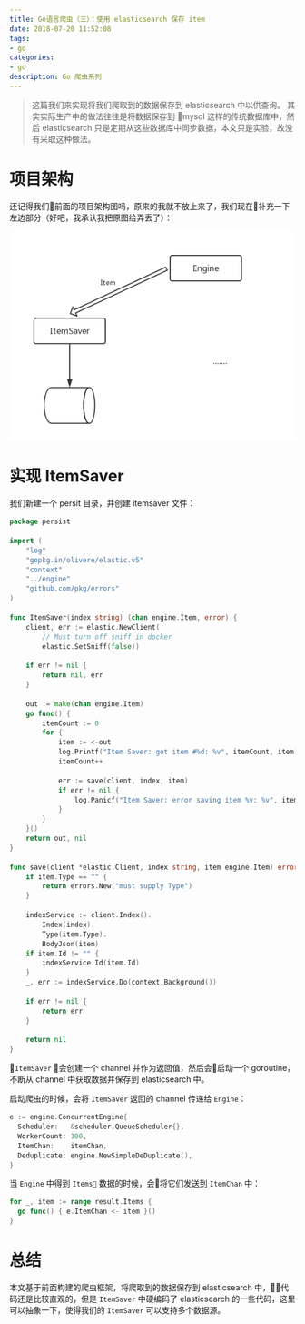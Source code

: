 ```yaml
---
title: Go语言爬虫（三）：使用 elasticsearch 保存 item
date: 2018-07-20 11:52:08
tags:
- go
categories:
- go
description: Go 爬虫系列
---
```


> 这篇我们来实现将我们爬取到的数据保存到 elasticsearch 中以供查询。
> 其实实际生产中的做法往往是将数据保存到 mysql 这样的传统数据库中，然后 elasticsearch 只是定期从这些数据库中同步数据，本文只是实验，故没有采取这种做法。

# 项目架构
还记得我们前面的项目架构图吗，原来的我就不放上来了，我们现在补充一下左边部分（好吧，我承认我把原图给弄丢了）：

![](go-spider-3/1.png)

# 实现 ItemSaver
我们新建一个 persit 目录，并创建 itemsaver 文件：

```go
package persist

import (
	"log"
	"gopkg.in/olivere/elastic.v5"
	"context"
	"../engine"
	"github.com/pkg/errors"
)

func ItemSaver(index string) (chan engine.Item, error) {
	client, err := elastic.NewClient(
		// Must turn off sniff in docker
		elastic.SetSniff(false))

	if err != nil {
		return nil, err
	}

	out := make(chan engine.Item)
	go func() {
		itemCount := 0
		for {
			item := <-out
			log.Printf("Item Saver: got item #%d: %v", itemCount, item)
			itemCount++

			err := save(client, index, item)
			if err != nil {
				log.Panicf("Item Saver: error saving item %v: %v", item, err)
			}
		}
	}()
	return out, nil
}

func save(client *elastic.Client, index string, item engine.Item) error {
	if item.Type == "" {
		return errors.New("must supply Type")
	}

	indexService := client.Index().
		Index(index).
		Type(item.Type).
		BodyJson(item)
	if item.Id != "" {
		indexService.Id(item.Id)
	}
	_, err := indexService.Do(context.Background())

	if err != nil {
		return err
	}

	return nil
}

```

`ItemSaver` 会创建一个 channel 并作为返回值，然后会启动一个 goroutine，不断从 channel 中获取数据并保存到 elasticsearch 中。

启动爬虫的时候，会将 `ItemSaver` 返回的 channel 传递给 `Engine`：

```go
e := engine.ConcurrentEngine{
  Scheduler:   &scheduler.QueueScheduler{},
  WorkerCount: 100,
  ItemChan:    itemChan,
  Deduplicate: engine.NewSimpleDeDuplicate(),
}
```

当 `Engine` 中得到 `Items` 数据的时候，会将它们发送到 `ItemChan` 中：

```go
for _, item := range result.Items {
  go func() { e.ItemChan <- item }()
}
```

# 总结
本文基于前面构建的爬虫框架，将爬取到的数据保存到 elasticsearch 中，代码还是比较直观的，但是 `ItemSaver` 中硬编码了 elasticsearch 的一些代码，这里可以抽象一下，使得我们的 `ItemSaver` 可以支持多个数据源。
